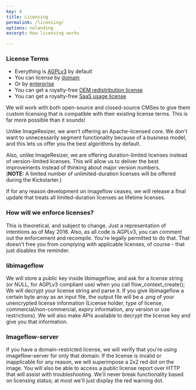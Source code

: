 ```yaml
---
key: 4
title: Licensing
permalink: /licensing/
options: nolanding
excerpt: How licensing works

---
```




### License Terms

* Everything is [AGPLv3](http://imageresizing.net/licenses/agpl) by default
* You can license by [domain](http://imageresizing.net/licenses/domain)
* Or by [enterprise](http://imageresizing.net/licenses/enterprise)
* You can get a royalty-free [OEM redistribution license](http://imageresizing.net/licenses/oem)
* You can get a royalty-free [SaaS usage license](http://imageresizing.net/licenses/saas)


We will work with both open-source and closed-source CMSes to give them custom licensing that is compatible with their existing license terms. This is far more possible than it sounds!

Unlike ImageResizer, we aren't offering an Apache-licensed core. We don't want to unnecessarily segment functionality because of a business model, and this lets us offer you the best algorithms by default. 

Also, unlike ImageResizer, we are offering duration-limited licenses instead of version-limited licenses. This will allow us to deliver the best improvements instead of thinking about major version numbers.       
(**NOTE:** A limited number of unlimited-duration licenses will be offered during the Kickstarter.)

If for any reason development on imageflow ceases, we will release a final update that treats all limited-duration licenses as lifetime licenses.

### How will we enforce licenses?

This is theoretical, and subject to change. Just a representation of intentions as of May 2016. Also, as all code is AGPLv3, you can comment out the enforcement and recompile. You're legally permitted to do that. That doesn't free you from complying with applicable licenses, of course - that just disables the reminder.

### libimageflow

We will store a public key inside libimageflow, and ask for a license string (or NULL, for AGPLv3 compliant use) when you call flow_context_create();
We will decrypt your license string and parse it.
If you give libimageflow a certain byte array as an input file, the output file will be a .png of your unencrypted license information (License holder, type of license, commercial/non-commercial, expiry information, any version or use restrictions). 
We will also make APIs available to decrypt the license key and give you that information.

### Imageflow-server

If you have a domain-restricted license, we will verify that you're using imageflow-server for only that domain. If the license is invalid or inapplicable for any reason, we will superimpose a 2x2 red dot on the image. You will also be able to access a public license report over HTTP that will assist with troubleshooting. We'll never break functionality based on licensing status; at most we'll just display the red warning dot.


